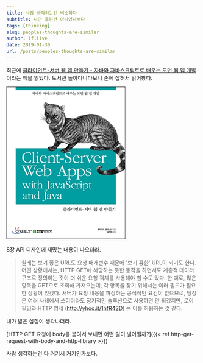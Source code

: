 ```yaml
---
title: 사람 생각하는건 비슷하다
subtitle: 나만 틀린건 아니었나보다
tags: [thinking]
slug: peoples-thoughts-are-similar
author: if1live
date: 2019-01-30
url: /posts/peoples-thoughts-are-similar
---
```


최근에 [클라이언트-서버 웹 앱 만들기 - 자바와 자바스크립트로 배우는 모던 웹 앱 개발][yes24-book]이라는 책을 읽었다.
도서관 돌아다니다보니 손에 잡혀서 읽어봤다.

![book cover](41548950.jpg)

8장 API 디자인에 재밌는 내용이 나오더라.

> 원래는 보기 좋은 URL도 요청 매개변수 때문에 '보기 흉한' URL이 되기도 한다.
> 어떤 상황에서는, HTTP GET에 해당하는 듯한 동작을 하면서도 계층적 데이터 구조로 정의하는 것이 더 쉬운 요청 객체를 사용해야 할 수도 있다.
> 한 예로, 많은 항목을 GET으로 조회해 가져오는데, 각 항목을 찾기 위해서는 여러 필드가 필요한 상황이 있겠다.
> 서버가 요청 내용을 파싱하는 공식적인 요건이 없으므로,
> 당장은 여러 사례에서 쓰이더라도 장기적인 솔루션으로 사용하면 안 되겠지만,
> 로이 필딩과 HTTP 명세 (http://yhoo.it/1hfR4SD) 는 이를 허용하는 것 같다.

내가 밟은 삽질이 생각나더라.

[HTTP GET 요청에 body를 붙여서 보내면 어떤 일이 벌어질까?]({{< ref http-get-request-with-body-and-http-library >}})

사람 생각하는건 다 거기서 거기인가보다.

[yes24-book]: http://www.yes24.com/24/goods/14914156?scode=032&OzSrank=1
